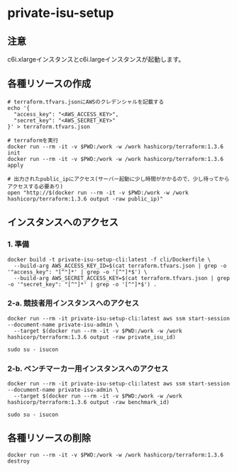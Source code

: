 # private-isu-setup
## 注意
c6i.xlargeインスタンスとc6i.largeインスタンスが起動します。

## 各種リソースの作成
```shell
# terraform.tfvars.jsonにAWSのクレデンシャルを記載する
echo '{
  "access_key": "<AWS_ACCESS_KEY>",
  "secret_key": "<AWS_SECRET_KEY>"
}' > terraform.tfvars.json

# terraformを実行
docker run --rm -it -v $PWD:/work -w /work hashicorp/terraform:1.3.6 init
docker run --rm -it -v $PWD:/work -w /work hashicorp/terraform:1.3.6 apply

# 出力されたpublic_ipにアクセス(サーバー起動に少し時間がかかるので、少し待ってからアクセスする必要あり)
open "http://$(docker run --rm -it -v $PWD:/work -w /work hashicorp/terraform:1.3.6 output -raw public_ip)"
```

## インスタンスへのアクセス
### 1. 準備
```shell
docker build -t private-isu-setup-cli:latest -f cli/Dockerfile \
  --build-arg AWS_ACCESS_KEY_ID=$(cat terraform.tfvars.json | grep -o '"access_key": "[^"]*' | grep -o '[^"]*$') \
  --build-arg AWS_SECRET_ACCESS_KEY=$(cat terraform.tfvars.json | grep -o '"secret_key": "[^"]*' | grep -o '[^"]*$') .
```

### 2-a. 競技者用インスタンスへのアクセス
```shell
docker run --rm -it private-isu-setup-cli:latest aws ssm start-session --document-name private-isu-admin \
  --target $(docker run --rm -it -v $PWD:/work -w /work hashicorp/terraform:1.3.6 output -raw private_isu_id)

sudo su - isucon
```

### 2-b. ベンチマーカー用インスタンスへのアクセス
```shell
docker run --rm -it private-isu-setup-cli:latest aws ssm start-session --document-name private-isu-admin \
  --target $(docker run --rm -it -v $PWD:/work -w /work hashicorp/terraform:1.3.6 output -raw benchmark_id)

sudo su - isucon
```

## 各種リソースの削除
```shell
docker run --rm -it -v $PWD:/work -w /work hashicorp/terraform:1.3.6 destroy
```

